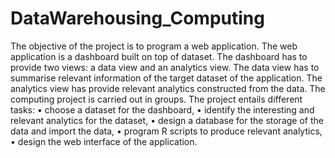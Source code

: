 # DataWarehousing_Computing
The objective of the project is to program a web application. The web application is a dashboard built on top of dataset. The dashboard has to provide two views: a data view and an analytics view. The data view has to summarise relevant information of the target dataset of the application. The analytics view has provide relevant analytics constructed from the data. The computing project is carried out in groups. The project entails different tasks: • choose a dataset for the dashboard, • identify the interesting and relevant analytics for the dataset, • design a database for the storage of the data and import the data, • program R scripts to produce relevant analytics, • design the web interface of the application.
